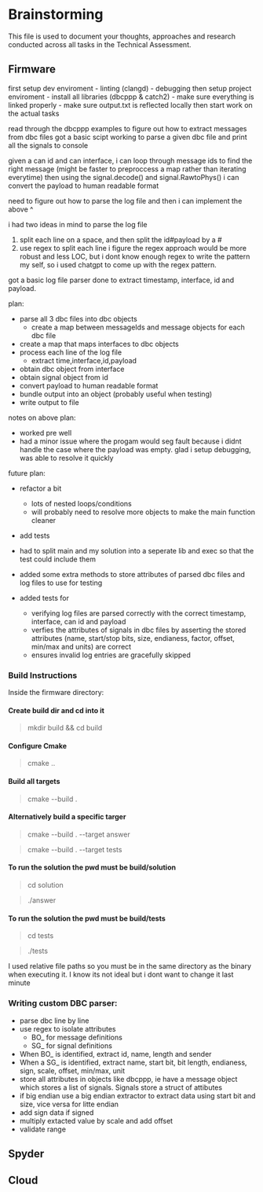 # Brainstorming

This file is used to document your thoughts, approaches and research conducted across all tasks in the Technical Assessment.



## Firmware
first setup dev enviroment
    - linting (clangd)
    - debugging 
then setup project enviroment
    - install all libraries (dbcppp & catch2)
    - make sure everything is linked properly
    - make sure output.txt is reflected locally
then start work on the actual tasks

read through the dbcppp examples to figure out how to extract messages from dbc files
got a basic scipt working to parse a given dbc file and print all the signals to console

given a can id and can interface, i can loop through message ids to find the right message (might be faster to preproccess a map rather than iterating everytime)
then using the signal.decode() and signal.RawtoPhys() i can convert the payload to human readable format

need to figure out how to parse the log file and then i can implement the above ^

i had two ideas in mind to parse the log file
1. split each line on a space, and then split the id#payload by a #
2. use regex to split each line
i figure the regex approach would be more robust and less LOC, but i dont know enough regex to write the pattern my self, so i used chatgpt to come up with the regex pattern.

got a basic log file parser done to extract timestamp, interface, id and payload.

plan:
- parse all 3 dbc files into dbc objects 
    - create a map between messageIds and message objects for each dbc file
- create a map that maps interfaces to dbc objects
- process each line of the log file
    - extract time,interface,id,payload
- obtain dbc object from interface
- obtain signal object from id 
- convert payload to human readable format
- bundle output into an object (probably useful when testing)
- write output to file 

notes on above plan:
- worked pre well
- had a minor issue where the progam would seg fault because i didnt handle the case where the payload was empty. glad i setup debugging, was able to resolve it quickly

future plan:
- refactor a bit
    - lots of nested loops/conditions
    - will probably need to resolve more objects to make the main function cleaner
- add tests


- had to split main and my solution into a seperate lib and exec so that the test could include them
- added some extra methods to store attributes of parsed dbc files and log files to use for testing
- added tests for
    - verifying log files are parsed correctly with the correct timestamp, interface, can id and payload
    - verfies the attributes of signals in dbc files by asserting the stored attributes (name, start/stop bits, size, endianess, factor, offset, min/max and units) are correct
    - ensures invalid log entries are gracefully skipped

### Build Instructions
Inside the firmware directory:
#### Create build dir and cd into it
> mkdir build && cd build
#### Configure Cmake
> cmake ..
#### Build all targets
> cmake --build . 
#### Alternatively build a specific targer
> cmake --build . --target answer

> cmake --build . --target tests
#### To run the solution the pwd must be build/solution
> cd solution

> ./answer
#### To run the solution the pwd must be build/tests
> cd tests

> ./tests

I used relative file paths so you must be in the same directory as the binary when executing it. I know its not ideal but i dont want to change it last minute


### Writing custom DBC parser:
 - parse dbc line by line
 - use regex to isolate attributes 
    - BO_ for message definitions
    - SG_ for signal definitions
- When BO_ is identified, extract id, name, length and sender
- When a SG_ is identified, extract name, start bit, bit length, endianess, sign, scale, offset, min/max, unit
- store all attributes in objects like dbcppp, ie have a message object which stores a list of signals. Signals store a struct of attibutes 
- if big endian use a big endian extractor to extract data using start bit and size, vice versa for litte endian
- add sign data if signed
- multiply extacted value by scale and add offset
- validate range 


## Spyder

## Cloud
